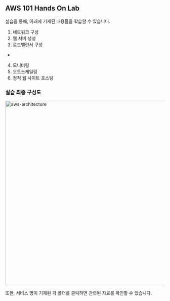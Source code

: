 ## AWS 101 Hands On Lab 

실습을 통해, 아래에 기재된 내용들을 학습할 수 있습니다. 
1. 네트워크 구성
2. 웹 서버 생성
3. 로드밸런서 구성
+
4. 모니터링
5. 오토스케일링
6. 정적 웹 사이트 호스팅

### 실습 최종 구성도

<img width="582" alt="aws-architecture" src="https://user-images.githubusercontent.com/59524380/91938568-33693480-ed2f-11ea-9588-b88a4bca1ef6.png">

또한, 서비스 명이 기재된 각 폴더를 클릭하면 관련된 자료를 확인할 수 있습니다.

